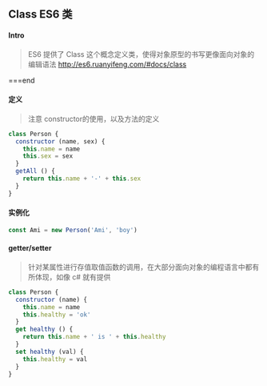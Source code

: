 ## Class ES6 类

#### Intro

> ES6 提供了 Class 这个概念定义类，使得对象原型的书写更像面向对象的编辑语法
> http://es6.ruanyifeng.com/#docs/class

===end

#### 定义

> 注意 constructor的使用，以及方法的定义

```js
class Person {
  constructor (name, sex) {
    this.name = name
    this.sex = sex
  }
  getAll () {
    return this.name + '-' + this.sex
  }
}
```

#### 实例化

```js
const Ami = new Person('Ami', 'boy')
```

#### getter/setter

> 针对某属性进行存值取值函数的调用，在大部分面向对象的编程语言中都有所体现，如像 c# 就有提供

```js
class Person {
  constructor (name) {
    this.name = name
    this.healthy = 'ok'
  }
  get healthy () {
    return this.name + ' is ' + this.healthy
  }
  set healthy (val) {
    this.healthy = val
  }
}
```
